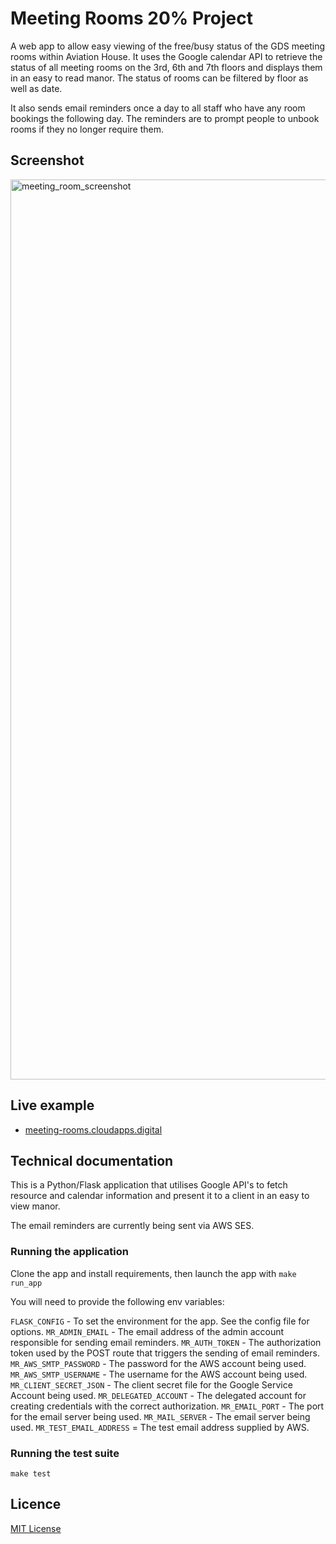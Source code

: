 # Meeting Rooms 20% Project

A web app to allow easy viewing of the free/busy status of the GDS meeting rooms within Aviation House. It uses the Google calendar API to retrieve the status of all meeting rooms on the 3rd, 6th and 7th floors and displays them in an easy to read manor. The status of rooms can be filtered by floor as well as date.

It also sends email reminders once a day to all staff who have any room bookings the following day. The reminders are to prompt people to unbook rooms if they no longer require them.

## Screenshot

<img width="1440" alt="meeting_room_screenshot" src="https://cloud.githubusercontent.com/assets/13836290/18210815/4f720d0a-7132-11e6-9a56-1b531ca5d403.png">

## Live example

- [meeting-rooms.cloudapps.digital](https://meeting-rooms.cloudapps.digital)

## Technical documentation

This is a Python/Flask application that utilises Google API's to fetch resource and calendar information and present it to a client in an easy to view manor.

The email reminders are currently being sent via AWS SES.

### Running the application

Clone the app and install requirements, then launch the app with `make run_app`

You will need to provide the following env variables:

`FLASK_CONFIG` - To set the environment for the app. See the config file for options.
`MR_ADMIN_EMAIL` - The email address of the admin account responsible for sending email reminders.
`MR_AUTH_TOKEN` - The authorization token used by the POST route that triggers the sending of email reminders.
`MR_AWS_SMTP_PASSWORD` - The password for the AWS account being used.
`MR_AWS_SMTP_USERNAME` - The username for the AWS account being used.
`MR_CLIENT_SECRET_JSON` - The client secret file for the Google Service Account being used.
`MR_DELEGATED_ACCOUNT` - The delegated account for creating credentials with the correct authorization.
`MR_EMAIL_PORT` - The port for the email server being used.
`MR_MAIL_SERVER` - The email server being used.
`MR_TEST_EMAIL_ADDRESS` = The test email address supplied by AWS.

### Running the test suite

`make test`

## Licence

[MIT License](LICENCE)
